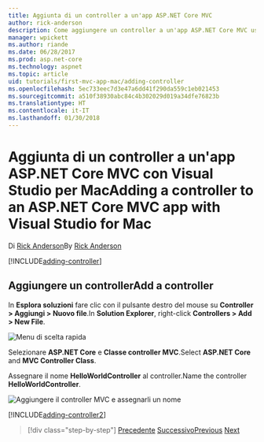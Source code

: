 ```yaml
---
title: Aggiunta di un controller a un'app ASP.NET Core MVC
author: rick-anderson
description: Come aggiungere un controller a un'app ASP.NET Core MVC usando Visual Studio per Mac
manager: wpickett
ms.author: riande
ms.date: 06/28/2017
ms.prod: asp.net-core
ms.technology: aspnet
ms.topic: article
uid: tutorials/first-mvc-app-mac/adding-controller
ms.openlocfilehash: 5ec733eec7d3e47a6dd41f290da559c1eb021453
ms.sourcegitcommit: a510f38930abc84c4b302029d019a34dfe76823b
ms.translationtype: HT
ms.contentlocale: it-IT
ms.lasthandoff: 01/30/2018
---
```

# <a name="adding-a-controller-to-an-aspnet-core-mvc-app-with-visual-studio-for-mac"></a><span data-ttu-id="92d79-103">Aggiunta di un controller a un'app ASP.NET Core MVC con Visual Studio per Mac</span><span class="sxs-lookup"><span data-stu-id="92d79-103">Adding a controller to an ASP.NET Core MVC app with Visual Studio for Mac</span></span>

<span data-ttu-id="92d79-104">Di [Rick Anderson](https://twitter.com/RickAndMSFT)</span><span class="sxs-lookup"><span data-stu-id="92d79-104">By [Rick Anderson](https://twitter.com/RickAndMSFT)</span></span>

[!INCLUDE[adding-controller](../../includes/mvc-intro/adding-controller1.md)]

## <a name="add-a-controller"></a><span data-ttu-id="92d79-105">Aggiungere un controller</span><span class="sxs-lookup"><span data-stu-id="92d79-105">Add a controller</span></span> 

<span data-ttu-id="92d79-106">In **Esplora soluzioni** fare clic con il pulsante destro del mouse su **Controller > Aggiungi > Nuovo file**.</span><span class="sxs-lookup"><span data-stu-id="92d79-106">In **Solution Explorer**, right-click **Controllers > Add > New File**.</span></span>

![Menu di scelta rapida](adding-controller/_static/add_controller.png)

<span data-ttu-id="92d79-108">Selezionare **ASP.NET Core** e **Classe controller MVC**.</span><span class="sxs-lookup"><span data-stu-id="92d79-108">Select **ASP.NET Core** and **MVC Controller Class**.</span></span>

<span data-ttu-id="92d79-109">Assegnare il nome **HelloWorldController** al controller.</span><span class="sxs-lookup"><span data-stu-id="92d79-109">Name the controller **HelloWorldController**.</span></span>

![Aggiungere il controller MVC e assegnarli un nome](adding-controller/_static/ac.png)

[!INCLUDE[adding-controller2](../../includes/mvc-intro/adding-controller2.md)]

>[!div class="step-by-step"]
<span data-ttu-id="92d79-111">[Precedente](../first-mvc-app/start-mvc.md)
[Successivo](adding-view.md)</span><span class="sxs-lookup"><span data-stu-id="92d79-111">[Previous](../first-mvc-app/start-mvc.md)
[Next](adding-view.md)</span></span>
